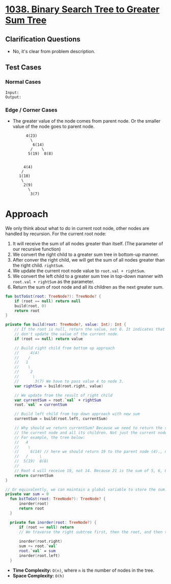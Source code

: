 # [1038. Binary Search Tree to Greater Sum Tree](https://leetcode.com/problems/binary-search-tree-to-greater-sum-tree/description/)

## Clarification Questions
* No, it's clear from problem description.
 
## Test Cases
### Normal Cases
```
Input: 
Output: 
```
### Edge / Corner Cases
* The greater value of the node comes from parent node. Or the smaller value of the node goes to parent node.
```
         4(23)
           \
            6(14)
           /    \   
          5(19)  8(8)


        4(4)
       /
      1(10)
       \
        2(9)
          \
           3(7)
```

# Approach
We only think about what to do in current root node, other nodes are handled by recursion. For the current root node:
1. It will receive the sum of all nodes greater than itself. (The parameter of our recursive function)
2. We convert the right child to a greater sum tree in bottom-up manner. 
3. After conver the right child, we will get the sum of all nodes greater than the right child. `rightSum`.
4. We update the current root node value to `root.val + rightSum`.
5. We convert the left child to a greater sum tree in top-down manner with `root.val + rightSum` as the parameter.
6. Return the sum of root node and all its children as the next greater sum.

```kotlin
fun bstToGst(root: TreeNode?): TreeNode? {
    if (root == null) return null
    build(root, 0)
    return root
}

private fun build(root: TreeNode?, value: Int): Int {
    // If the root is null, return the value, not 0. It indicates that we
    // don't update the value of the current node.
    if (root == null) return value

    // Build right child from bottom up approach
    //     4(4)
    //    /
    //   1
    //    \
    //     2
    //      \
    //       3(7) We have to pass value 4 to node 3.
    var rightSum = build(root.right, value)

    // We update from the result of right child
    var currentSum = root.`val` + rightSum
    root.`val` = currentSum

    // Build left child from top down approach with new sum
    currentSum = build(root.left, currentSum)

    // Why should we return currentSum? Because we need to return the sum of
    // the current node and all its children. Not just the current node.
    // For example, the tree below:
    //   4 
    //    \
    //     6(14) // here we should return 19 to the parent node (4)., not 14.
    //   /     \
    //  5(19)  8(8)
    //
    // Root 4 will receive 19, not 14. Because 21 is the sum of 5, 6, 8.
    return currentSum
}

// Or equivalently, we can maintain a global variable to store the sum.
private var sum = 0
  fun bstToGst(root: TreeNode?): TreeNode? {
      inorder(root)
      return root
  }

  private fun inorder(root: TreeNode?) {
      if (root == null) return
      // We traverse the right subtree first, then the root, and then the left subtree.
      
      inorder(root.right)
      sum += root.`val`
      root.`val` = sum
      inorder(root.left)
  }
```

* **Time Complexity:** `O(n)`, where `n` is the number of nodes in the tree.
* **Space Complexity:** `O(h)`